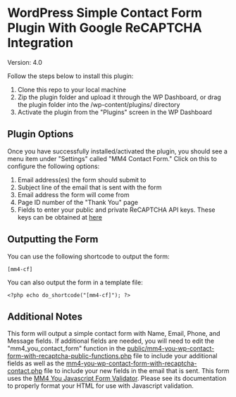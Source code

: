 # WordPress Simple Contact Form Plugin With Google ReCAPTCHA Integration
Version: 4.0

Follow the steps below to install this plugin:

1. Clone this repo to your local machine
2. Zip the plugin folder and upload it through the WP Dashboard, or drag the plugin folder into the /wp-content/plugins/ directory
3. Activate the plugin from the "Plugins" screen in the WP Dashboard

## Plugin Options
Once you have successfully installed/activated the plugin, you should see a menu item under "Settings" called "MM4 Contact Form." Click on this to configure the following options:

1. Email address(es) the form should submit to
2. Subject line of the email that is sent with the form
3. Email address the form will come from
4. Page ID number of the "Thank You" page
5. Fields to enter your public and private ReCAPTCHA API keys. These keys can be obtained at [here](https://www.google.com/recaptcha/admin)

## Outputting the Form
You can use the following shortcode to output the form:

~~~~
[mm4-cf]
~~~~

You can also output the form in a template file:

~~~~
<?php echo do_shortcode("[mm4-cf]"); ?>
~~~~

## Additional Notes
This form will output a simple contact form with Name, Email, Phone, and Message fields. If additional fields are needed, you will need to edit the "mm4_you_contact_form" function in the [public/mm4-you-wp-contact-form-with-recaptcha-public-functions.php](public/mm4-you-wp-contact-form-with-recaptcha-public-functions.php) file to include your additional fields as well as the [mm4-you-wp-contact-form-with-recaptcha-contact.php](admin/mm4-you-wp-contact-form-with-recaptcha-contact.php) file to include your new fields in the email that is sent. This form uses the [MM4 You Javascript Form Validator](https://github.com/cstielper/mm4-you-js-form-validator). Please see its documentation to properly format your HTML for use with Javascript validation.